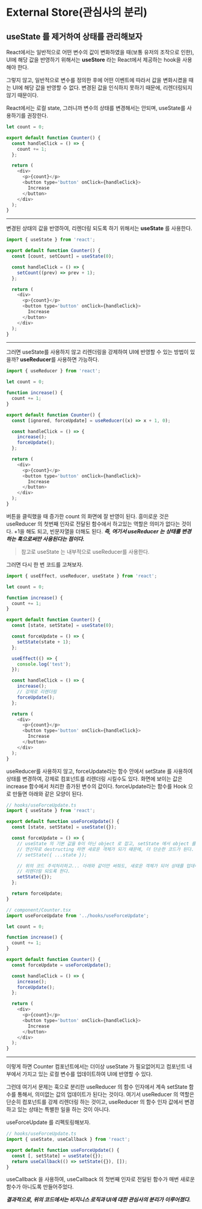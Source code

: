 # External Store(관심사의 분리)

## useState 를 제거하여 상태를 관리해보자

React에서는 일반적으로 어떤 변수의 값이 변화하였을 때(보통 유저의 조작으로 인한), UI에 해당 값을
반영하기 위해서는 **useStore** 라는 React에서 제공하는 hook을 사용해야 한다.

그렇지 않고, 일반적으로 변수를 정의한 후에 어떤 이벤트에 따라서 값을 변화시켰을 때는 UI에 해당 값을
반영할 수 없다. 변경된 값을 인식하지 못하기 때문에, 리렌더링되지 않기 때문이다.

React에서는 로컬 state, 그러니까 변수의 상태를 변경해서는 안되며, useState를 사용하기를 권장한다.

```javascript
let count = 0;

export default function Counter() {
  const handleClick = () => {
    count += 1;
  };

  return (
    <div>
      <p>{count}</p>
      <button type='button' onClick={handleClick}>
        Increase
      </button>
    </div>
  );
}
```

---

변경된 상태의 값을 반영하여, 리렌더링 되도록 하기 위해서는 **useState** 를 사용한다.

```javascript
import { useState } from 'react';

export default function Counter() {
  const [count, setCount] = useState(0);

  const handleClick = () => {
    setCount((prev) => prev + 1);
  };

  return (
    <div>
      <p>{count}</p>
      <button type='button' onClick={handleClick}>
        Increase
      </button>
    </div>
  );
}
```

---

그러면 useState를 사용하지 않고 리렌더링을 강제하여 UI에 반영할 수 있는 방법이 있을까?
**useReducer**를 사용하면 가능하다.

```javascript
import { useReducer } from 'react';

let count = 0;

function increase() {
  count += 1;
}

export default function Counter() {
  const [ignored, forceUpdate] = useReducer((x) => x + 1, 0);

  const handleClick = () => {
    increase();
    forceUpdate();
  };

  return (
    <div>
      <p>{count}</p>
      <button type='button' onClick={handleClick}>
        Increase
      </button>
    </div>
  );
}
```

버튼을 클릭했을 때 증가한 count 의 화면에 잘 반영이 된다.
흥미로운 것은 useReducer 의 첫번째 인자로 전달된 함수에서 하고있는 역할은 의미가 없다는 것이다.
+1을 해도 되고, 빈문자열을 더해도 된다.
**_즉, 여기서 useReducer 는 상태를 변경하는 훅으로써만 사용된다는 점이다._**

> 참고로 useState 는 내부적으로 useReducer를 사용한다.

그러면 다시 한 번 코드를 고쳐보자.

```javascript
import { useEffect, useReducer, useState } from 'react';

let count = 0;

function increase() {
  count += 1;
}

export default function Counter() {
  const [state, setState] = useState(0);

  const forceUpdate = () => {
    setState(state + 1);
  };

  useEffect(() => {
    console.log('test');
  });

  const handleClick = () => {
    increase();
    // 강제로 리렌더링
    forceUpdate();
  };

  return (
    <div>
      <p>{count}</p>
      <button type='button' onClick={handleClick}>
        Increase
      </button>
    </div>
  );
}
```

useReducer를 사용하지 않고, forceUpdate라는 함수 안에서 setState 를 사용하여 상태를 변경하여,
강제로 컴포넌트를 리렌더링 시킬수도 있다. 화면에 보이는 값은 increase 함수에서 처리한 증가된 변수의
값이다. forceUpdate라는 함수를 Hook 으로 만들면 아래와 같은 모양이 된다.

```javascript
// hooks/useForceUpdate.ts
import { useState } from 'react';

export default function useForceUpdate() {
  const [state, setState] = useState({});

  const forceUpdate = () => {
    // useState 의 기본 값을 0이 아닌 object 로 잡고, setState 에서 object 를 spread
    // 연산자로 destructing 하면 새로운 객체가 되기 떄문에, 더 단순한 코드가 된다.
    // setState({ ...state });

    // 위의 코드 주석처리하고... 아래와 같이만 써줘도, 새로운 객체가 되어 상태를 업데이트하여,
    // 리렌더링 되도록 한다.
    setState({});
  };

  return forceUpdate;
}

// component/Counter.tsx
import useForceUpdate from '../hooks/useForceUpdate';

let count = 0;

function increase() {
  count += 1;
}

export default function Counter() {
  const forceUpdate = useForceUpdate();

  const handleClick = () => {
    increase();
    forceUpdate();
  };

  return (
    <div>
      <p>{count}</p>
      <button type='button' onClick={handleClick}>
        Increase
      </button>
    </div>
  );
}
```

---

이렇게 하면 Counter 컴포넌트에서는 더이상 useState 가 필요없어지고 컴포넌트 내부에서 가지고 있는
로컬 변수를 업데이트하여 UI에 반영할 수 있다.

그런데 여기서 문제는 훅으로 분리한 useReducer 의 함수 인자에서 계속 setState 함수를 통해서,
의미없는 값의 업데이트가 된다는 것이다. 여기서 useReducer 의 역할은 단순히 컴포넌트를 강제 리렌더링
하는 것이고, useReducer 의 함수 인자 값에서 변경하고 있는 상태는 특별한 일을 하는 것이 아니다.

useForceUpdate 를 리펙토링해보자.

```javascript
// hooks/useForceUpdate.ts
import { useState, useCallback } from 'react';

export default function useForceUpdate() {
  const [, setState] = useState({});
  return useCallback(() => setState({}), []);
}
```

useCallback 을 사용하여, useCallback 의 첫번째 인자로 전달된 함수가 매번 새로운 함수가 아니도록
만들어주었다.

**_결과적으로, 위의 코드에서는 비지니스 로직과 UI에 대한 관심사의 분리가 이루어졌다._**

